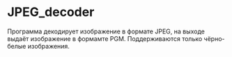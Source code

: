 # JPEG_decoder
Программа декодирует изображение в формате JPEG, на выходе выдаёт изображение в формамте PGM.
Поддерживаются только чёрно-белые изображения.
